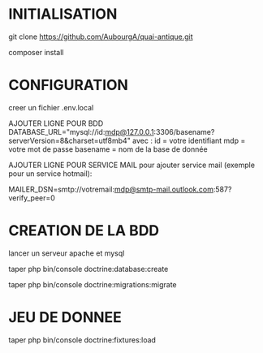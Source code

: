 # INITIALISATION

git clone https://github.com/AubourgA/quai-antique.git

composer install


# CONFIGURATION
creer un fichier .env.local

AJOUTER LIGNE POUR BDD
DATABASE_URL="mysql://id:mdp@127.0.0.1:3306/basename?serverVersion=8&charset=utf8mb4"
avec :
 id = votre identifiant
 mdp = votre mot de passe
 basename = nom de la base de donnée

AJOUTER LIGNE POUR SERVICE MAIL
 pour ajouter service mail (exemple pour un service hotmail):

MAILER_DSN=smtp://votremail:mdp@smtp-mail.outlook.com:587?verify_peer=0

# CREATION DE LA BDD
lancer un serveur apache et mysql

taper php bin/console doctrine:database:create

taper php bin/console doctrine:migrations:migrate

# JEU DE DONNEE
taper php bin/console doctrine:fixtures:load



